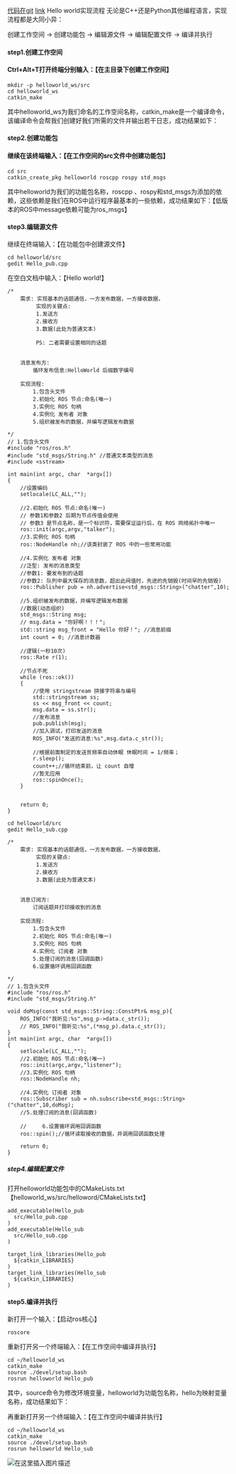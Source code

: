 [代码在git](https://github.com/luogantt/ros_project/tree/master/helloworld_ws_cpp)
[link](https://blog.csdn.net/qq_44732054/article/details/122719315?spm=1001.2101.3001.6650.1&utm_medium=distribute.pc_relevant.none-task-blog-2~default~CTRLIST~Rate-1-122719315-blog-126857610.235%5Ev28%5Epc_relevant_default_base1&depth_1-utm_source=distribute.pc_relevant.none-task-blog-2~default~CTRLIST~Rate-1-122719315-blog-126857610.235%5Ev28%5Epc_relevant_default_base1&utm_relevant_index=2)
Hello world实现流程
无论是C++还是Python其他编程语言，实现流程都是大同小异：

创建工作空间 → 创建功能包 → 编辑源文件 → 编辑配置文件 → 编译并执行

#### step1.创建工作空间
#### Ctrl+Alt+T打开终端分别输入：【在主目录下创建工作空间】
```
mkdir -p helloworld_ws/src
cd helloworld_ws
catkin_make
```
其中helloworld_ws为我们命名的工作空间名称，catkin_make是一个编译命令，该编译命令会帮我们创建好我们所需的文件并输出若干日志，成功结果如下：



#### step2.创建功能包
#### 继续在该终端输入：【在工作空间的src文件中创建功能包】
```
cd src
catkin_create_pkg helloworld roscpp rospy std_msgs
```
其中helloworld为我们的功能包名称，roscpp 、rospy和std_msgs为添加的依赖，这些依赖是我们在ROS中运行程序最基本的一些依赖，成功结果如下：【低版本的ROS中message依赖可能为ros_msgs】



#### step3.编辑源文件
继续在终端输入：【在功能包中创建源文件】
```
cd helloworld/src
gedit Hello_pub.cpp
```
在空白文档中输入：【Hello world!】
```
/*
    需求: 实现基本的话题通信，一方发布数据，一方接收数据，
         实现的关键点:
         1.发送方
         2.接收方
         3.数据(此处为普通文本)

         PS: 二者需要设置相同的话题


    消息发布方:
        循环发布信息:HelloWorld 后缀数字编号

    实现流程:
        1.包含头文件 
        2.初始化 ROS 节点:命名(唯一)
        3.实例化 ROS 句柄
        4.实例化 发布者 对象
        5.组织被发布的数据，并编写逻辑发布数据

*/
// 1.包含头文件 
#include "ros/ros.h"
#include "std_msgs/String.h" //普通文本类型的消息
#include <sstream>

int main(int argc, char  *argv[])
{   
    //设置编码
    setlocale(LC_ALL,"");

    //2.初始化 ROS 节点:命名(唯一)
    // 参数1和参数2 后期为节点传值会使用
    // 参数3 是节点名称，是一个标识符，需要保证运行后，在 ROS 网络拓扑中唯一
    ros::init(argc,argv,"talker");
    //3.实例化 ROS 句柄
    ros::NodeHandle nh;//该类封装了 ROS 中的一些常用功能

    //4.实例化 发布者 对象
    //泛型: 发布的消息类型
    //参数1: 要发布到的话题
    //参数2: 队列中最大保存的消息数，超出此阀值时，先进的先销毁(时间早的先销毁)
    ros::Publisher pub = nh.advertise<std_msgs::String>("chatter",10);

    //5.组织被发布的数据，并编写逻辑发布数据
    //数据(动态组织)
    std_msgs::String msg;
    // msg.data = "你好啊！！！";
    std::string msg_front = "Hello 你好！"; //消息前缀
    int count = 0; //消息计数器

    //逻辑(一秒10次)
    ros::Rate r(1);

    //节点不死
    while (ros::ok())
    {
        //使用 stringstream 拼接字符串与编号
        std::stringstream ss;
        ss << msg_front << count;
        msg.data = ss.str();
        //发布消息
        pub.publish(msg);
        //加入调试，打印发送的消息
        ROS_INFO("发送的消息:%s",msg.data.c_str());

        //根据前面制定的发送贫频率自动休眠 休眠时间 = 1/频率；
        r.sleep();
        count++;//循环结束前，让 count 自增
        //暂无应用
        ros::spinOnce();
    }


    return 0;
}

```

```
cd helloworld/src
gedit Hello_sub.cpp
```




```
/*
    需求: 实现基本的话题通信，一方发布数据，一方接收数据，
         实现的关键点:
         1.发送方
         2.接收方
         3.数据(此处为普通文本)


    消息订阅方:
        订阅话题并打印接收到的消息

    实现流程:
        1.包含头文件 
        2.初始化 ROS 节点:命名(唯一)
        3.实例化 ROS 句柄
        4.实例化 订阅者 对象
        5.处理订阅的消息(回调函数)
        6.设置循环调用回调函数

*/
// 1.包含头文件 
#include "ros/ros.h"
#include "std_msgs/String.h"

void doMsg(const std_msgs::String::ConstPtr& msg_p){
    ROS_INFO("我听见:%s",msg_p->data.c_str());
    // ROS_INFO("我听见:%s",(*msg_p).data.c_str());
}
int main(int argc, char  *argv[])
{
    setlocale(LC_ALL,"");
    //2.初始化 ROS 节点:命名(唯一)
    ros::init(argc,argv,"listener");
    //3.实例化 ROS 句柄
    ros::NodeHandle nh;

    //4.实例化 订阅者 对象
    ros::Subscriber sub = nh.subscribe<std_msgs::String>("chatter",10,doMsg);
    //5.处理订阅的消息(回调函数)

    //     6.设置循环调用回调函数
    ros::spin();//循环读取接收的数据，并调用回调函数处理

    return 0;
}

```

##### step4.编辑配置文件
打开helloworld功能包中的CMakeLists.txt【helloworld_ws/src/helloword/CMakeLists.txt】

```
add_executable(Hello_pub
  src/Hello_pub.cpp
)
add_executable(Hello_sub
  src/Hello_sub.cpp
)

target_link_libraries(Hello_pub
  ${catkin_LIBRARIES}
)
target_link_libraries(Hello_sub
  ${catkin_LIBRARIES}
)
```





#### step5.编译并执行
新打开一个输入：【启动ros核心】
```
roscore
```
重新打开另一个终端输入：【在工作空间中编译并执行】
```
cd ~/helloworld_ws
catkin_make
source ./devel/setup.bash
rosrun helloworld Hello_pub 
```
其中，source命令为修改环境变量，helloworld为功能包名称，hello为映射变量名称，成功结果如下：


再重新打开另一个终端输入：【在工作空间中编译并执行】
```
cd ~/helloworld_ws
catkin_make
source ./devel/setup.bash
rosrun helloworld Hello_sub 
```
![在这里插入图片描述](https://img-blog.csdnimg.cn/e3d30755497945e79e9b1259305c355b.png#pic_center)

